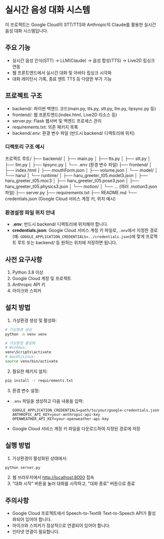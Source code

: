 # 실시간 음성 대화 시스템

이 프로젝트는 Google Cloud의 STT/TTS와 Anthropic의 Claude를 활용한 실시간 음성 대화 시스템입니다.

## 주요 기능
- 실시간 음성 인식(STT) → LLM(Claude) → 음성 합성(TTS) → Live2D 립싱크 연동
- 웹 프론트엔드에서 실시간 대화 및 아바타 립싱크 시각화
- 대화 레이턴시 기록, 종료 멘트 TTS 등 다양한 부가 기능

## 프로젝트 구조

- backend/: 파이썬 백엔드 코드(main.py, tts.py, stt.py, llm.py, lipsync.py 등)
- frontend/: 웹 프론트엔드(index.html, Live2D 리소스 등)
- server.py: Flask 웹서버 및 백엔드 프로세스 관리
- requirements.txt: 의존 패키지 목록
- backend/.env: 환경 변수 파일 (반드시 backend/ 디렉토리에 위치)

### 디렉토리 구조 예시

프로젝트 루트/
├── backend/
│   ├── main.py
│   ├── tts.py
│   ├── stt.py
│   ├── llm.py
│   ├── lipsync.py
│   └── .env   (환경 변수 파일)
├── frontend/
│   ├── index.html
│   ├── mouthForm.json
│   ├── volume.json
│   └── model/
│       └── haru/
│           └── runtime/
│               ├── haru_greeter_t05.model3.json
│               ├── haru_greeter_t05.moc3
│               ├── haru_greeter_t05.pose3.json
│               ├── haru_greeter_t05.physics3.json
│               └── motion/
│                   └── ... (여러 .motion3.json 파일)
├── server.py
├── requirements.txt
├── README.md
└── credentials.json  (Google Cloud 서비스 계정 키, 위치 예시)

### 환경설정 파일 위치 안내

- **.env**:  반드시 backend/ 디렉토리에 위치해야 합니다.
- **credentials.json**:  Google Cloud 서비스 계정 키 파일로, `.env`에서 지정한 경로(예: `GOOGLE_APPLICATION_CREDENTIALS=../credentials.json`)에 맞게 프로젝트 루트 또는 backend/ 등 원하는 위치에 저장하면 됩니다.

## 사전 요구사항

1. Python 3.8 이상
2. Google Cloud 계정 및 프로젝트
3. Anthropic API 키
4. 마이크와 스피커

## 설치 방법

1. 가상환경 생성 및 활성화:
```bash
# 가상환경 생성
python -m venv venv

# 가상환경 활성화
# Windows:
venv\Scripts\activate
# macOS/Linux:
source venv/bin/activate
```

2. 필요한 패키지 설치:
```bash
pip install -r requirements.txt
```

3. 환경 변수 설정:
- `.env` 파일을 생성하고 다음 내용을 입력:
  ```
  GOOGLE_APPLICATION_CREDENTIALS=path/to/your/google-credentials.json
  ANTHROPIC_API_KEY=your-anthropic-api-key
  OPENWEATHER_API_KEY=your-openweather-api-key
  ```
- Google Cloud 서비스 계정 키 파일을 다운로드하여 지정된 경로에 저장

## 실행 방법

1. 가상환경이 활성화된 상태에서:
```bash
python server.py
```
2. 웹 브라우저에서 [http://localhost:8000](http://localhost:8000) 접속
3. "대화 시작" 버튼을 눌러 대화를 시작하고, "대화 종료" 버튼으로 종료

## 주의사항

- Google Cloud 프로젝트에서 Speech-to-Text와 Text-to-Speech API가 활성화되어 있어야 합니다.
- 마이크와 스피커가 정상적으로 연결되어 있어야 합니다.
- 인터넷 연결이 필요합니다. 